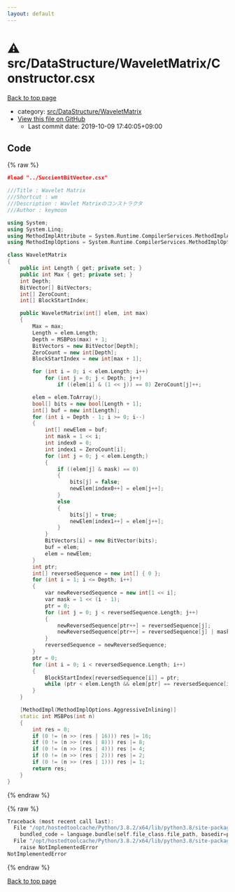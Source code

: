 ```yaml
---
layout: default
---
```


<!-- mathjax config similar to math.stackexchange -->
<script type="text/javascript" async
  src="https://cdnjs.cloudflare.com/ajax/libs/mathjax/2.7.5/MathJax.js?config=TeX-MML-AM_CHTML">
</script>
<script type="text/x-mathjax-config">
  MathJax.Hub.Config({
    TeX: { equationNumbers: { autoNumber: "AMS" }},
    tex2jax: {
      inlineMath: [ ['$','$'] ],
      processEscapes: true
    },
    "HTML-CSS": { matchFontHeight: false },
    displayAlign: "left",
    displayIndent: "2em"
  });
</script>

<script type="text/javascript" src="https://cdnjs.cloudflare.com/ajax/libs/jquery/3.4.1/jquery.min.js"></script>
<script src="https://cdn.jsdelivr.net/npm/jquery-balloon-js@1.1.2/jquery.balloon.min.js" integrity="sha256-ZEYs9VrgAeNuPvs15E39OsyOJaIkXEEt10fzxJ20+2I=" crossorigin="anonymous"></script>
<script type="text/javascript" src="../../../../assets/js/copy-button.js"></script>
<link rel="stylesheet" href="../../../../assets/css/copy-button.css" />


# :warning: src/DataStructure/WaveletMatrix/Constructor.csx

<a href="../../../../index.html">Back to top page</a>

* category: <a href="../../../../index.html#3d0ac36297e222061e32f0418ff902b1">src/DataStructure/WaveletMatrix</a>
* <a href="{{ site.github.repository_url }}/blob/master/src/DataStructure/WaveletMatrix/Constructor.csx">View this file on GitHub</a>
    - Last commit date: 2019-10-09 17:40:05+09:00




## Code

<a id="unbundled"></a>
{% raw %}
```cpp
﻿#load "../SuccientBitVector.csx"

///Title : Wavelet Matrix
///Shortcut : wm
///Description : Wavlet Matrixのコンストラクタ
///Author : keymoon

using System;
using System.Linq;
using MethodImplAttribute = System.Runtime.CompilerServices.MethodImplAttribute;
using MethodImplOptions = System.Runtime.CompilerServices.MethodImplOptions;

class WaveletMatrix
{
    public int Length { get; private set; }
    public int Max { get; private set; }
    int Depth;
    BitVector[] BitVectors;
    int[] ZeroCount;
    int[] BlockStartIndex;

    public WaveletMatrix(int[] elem, int max)
    {
        Max = max;
        Length = elem.Length;
        Depth = MSBPos(max) + 1;
        BitVectors = new BitVector[Depth];
        ZeroCount = new int[Depth];
        BlockStartIndex = new int[max + 1];

        for (int i = 0; i < elem.Length; i++)
            for (int j = 0; j < Depth; j++)
                if ((elem[i] & (1 << j)) == 0) ZeroCount[j]++;

        elem = elem.ToArray();
        bool[] bits = new bool[Length + 1];
        int[] buf = new int[Length];
        for (int i = Depth - 1; i >= 0; i--)
        {
            int[] newElem = buf;
            int mask = 1 << i;
            int index0 = 0;
            int index1 = ZeroCount[i];
            for (int j = 0; j < elem.Length;)
            {
                if ((elem[j] & mask) == 0)
                {
                    bits[j] = false;
                    newElem[index0++] = elem[j++];
                }
                else
                {
                    bits[j] = true;
                    newElem[index1++] = elem[j++];
                }
            }
            BitVectors[i] = new BitVector(bits);
            buf = elem;
            elem = newElem;
        }
        int ptr;
        int[] reversedSequence = new int[] { 0 };
        for (int i = 1; i <= Depth; i++)
        {
            var newReversedSequence = new int[1 << i];
            var mask = 1 << (i - 1);
            ptr = 0;
            for (int j = 0; j < reversedSequence.Length; j++)
            {
                newReversedSequence[ptr++] = reversedSequence[j];
                newReversedSequence[ptr++] = reversedSequence[j] | mask;
            }
            reversedSequence = newReversedSequence;
        }
        ptr = 0;
        for (int i = 0; i < reversedSequence.Length; i++)
        {
            BlockStartIndex[reversedSequence[i]] = ptr;
            while (ptr < elem.Length && elem[ptr] == reversedSequence[i]) ptr++;
        }
    }

    [MethodImpl(MethodImplOptions.AggressiveInlining)]
    static int MSBPos(int n)
    {
        int res = 0;
        if (0 != (n >> (res | 16))) res |= 16;
        if (0 != (n >> (res | 8))) res |= 8;
        if (0 != (n >> (res | 4))) res |= 4;
        if (0 != (n >> (res | 2))) res |= 2;
        if (0 != (n >> (res | 1))) res |= 1;
        return res;
    }
}
```
{% endraw %}

<a id="bundled"></a>
{% raw %}
```cpp
Traceback (most recent call last):
  File "/opt/hostedtoolcache/Python/3.8.2/x64/lib/python3.8/site-packages/onlinejudge_verify/docs.py", line 340, in write_contents
    bundled_code = language.bundle(self.file_class.file_path, basedir=pathlib.Path.cwd())
  File "/opt/hostedtoolcache/Python/3.8.2/x64/lib/python3.8/site-packages/onlinejudge_verify/languages/csharpscript.py", line 108, in bundle
    raise NotImplementedError
NotImplementedError

```
{% endraw %}

<a href="../../../../index.html">Back to top page</a>


